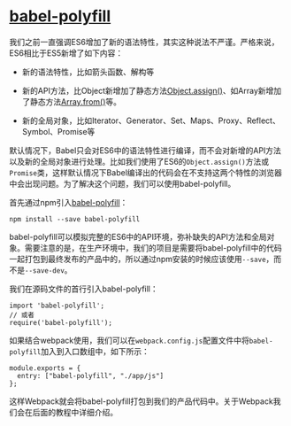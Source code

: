 ﻿# [babel-polyfill](https://github.com/iSpring/babel-webpack-react-redux-tutorials/blob/master/tutorials/use-babel-polyfill/README.md)

我们之前一直强调ES6增加了新的语法特性，其实这种说法不严谨。严格来说，ES6相比于ES5新增了如下内容：

 - 新的语法特性，比如箭头函数、解构等

 - 新的API方法，比Object新增加了静态方法[Object.assign()](https://developer.mozilla.org/en/docs/Web/JavaScript/Reference/Global_Objects/Object/assign)、如Array新增加了静态方法[Array.from()](https://developer.mozilla.org/en/docs/Web/JavaScript/Reference/Global_Objects/Array/from)等。

 - 新的全局对象，比如Iterator、Generator、Set、Maps、Proxy、Reflect、Symbol、Promise等

默认情况下，Babel只会对ES6中的语法特性进行编译，而不会对新增的API方法以及新的全局对象进行处理。比如我们使用了ES6的`Object.assign()`方法或`Promise`类，这样默认情况下Babel编译出的代码会在不支持这两个特性的浏览器中会出现问题。为了解决这个问题，我们可以使用babel-polyfill。

首先通过npm引入[babel-polyfill](http://babeljs.io/docs/usage/polyfill/)：

```
npm install --save babel-polyfill
```

babel-polyfill可以模拟完整的ES6中的API环境，弥补缺失的API方法和全局对象。需要注意的是，在生产环境中，我们的项目是需要将babel-polyfill中的代码一起打包到最终发布的产品中的，所以通过npm安装的时候应该使用`--save`，而不是`--save-dev`。

我们在源码文件的首行引入babel-polyfill：
```
import 'babel-polyfill';
// 或者
require('babel-polyfill');
```

如果结合webpack使用，我们可以在`webpack.config.js`配置文件中将`babel-polyfill`加入到入口数组中，如下所示：

```
module.exports = {
  entry: ["babel-polyfill", "./app/js"]
};
```

这样Webpack就会将babel-polyfill打包到我们的产品代码中。关于Webpack我们会在后面的教程中详细介绍。